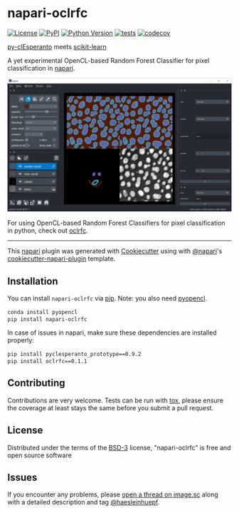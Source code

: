 # napari-oclrfc

[![License](https://img.shields.io/pypi/l/napari-oclrfc.svg?color=green)](https://github.com/haesleinhuepf/napari-oclrfc/raw/master/LICENSE)
[![PyPI](https://img.shields.io/pypi/v/napari-oclrfc.svg?color=green)](https://pypi.org/project/napari-oclrfc)
[![Python Version](https://img.shields.io/pypi/pyversions/napari-oclrfc.svg?color=green)](https://python.org)
[![tests](https://github.com/haesleinhuepf/napari-oclrfc/workflows/tests/badge.svg)](https://github.com/haesleinhuepf/napari-oclrfc/actions)
[![codecov](https://codecov.io/gh/haesleinhuepf/napari-oclrfc/branch/master/graph/badge.svg)](https://codecov.io/gh/haesleinhuepf/napari-oclrfc)

[py-clEsperanto](https://github.com/clEsperanto/pyclesperanto_prototype) meets [scikit-learn](https://scikit-learn.org/stable/)

A yet experimental OpenCL-based Random Forest Classifier for pixel classification in [napari].

![](https://github.com/haesleinhuepf/napari-oclrfc/raw/master/images/screenshot.png)

For using OpenCL-based Random Forest Classifiers for pixel classification in python, check out [oclrfc](https://github.com/haesleinhuepf/oclrfc).


----------------------------------

This [napari] plugin was generated with [Cookiecutter] using with [@napari]'s [cookiecutter-napari-plugin] template.

## Installation

You can install `napari-oclrfc` via [pip]. Note: you also need [pyopencl](https://documen.tician.de/pyopencl/).

    conda install pyopencl
    pip install napari-oclrfc
    
In case of issues in napari, make sure these dependencies are installed properly:
    
    pip install pyclesperanto_prototype==0.9.2
    pip install oclrfc==0.1.1

## Contributing
 
Contributions are very welcome. Tests can be run with [tox], please ensure
the coverage at least stays the same before you submit a pull request.

## License

Distributed under the terms of the [BSD-3] license,
"napari-oclrfc" is free and open source software

## Issues

If you encounter any problems, please [open a thread on image.sc](https://image.sc) along with a detailed description and tag [@haesleinhuepf](https://github.com/haesleinhuepf).

[napari]: https://github.com/napari/napari
[Cookiecutter]: https://github.com/audreyr/cookiecutter
[@napari]: https://github.com/napari
[MIT]: http://opensource.org/licenses/MIT
[BSD-3]: http://opensource.org/licenses/BSD-3-Clause
[GNU GPL v3.0]: http://www.gnu.org/licenses/gpl-3.0.txt
[GNU LGPL v3.0]: http://www.gnu.org/licenses/lgpl-3.0.txt
[Apache Software License 2.0]: http://www.apache.org/licenses/LICENSE-2.0
[Mozilla Public License 2.0]: https://www.mozilla.org/media/MPL/2.0/index.txt
[cookiecutter-napari-plugin]: https://github.com/napari/cookiecutter-napari-plugin
[file an issue]: https://github.com/haesleinhuepf/napari-oclrfc/issues
[napari]: https://github.com/napari/napari
[tox]: https://tox.readthedocs.io/en/latest/
[pip]: https://pypi.org/project/pip/
[PyPI]: https://pypi.org/
